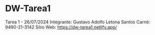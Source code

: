 # DW-Tarea1
Tarea 1 - 26/07/2024
Integrante: Gustavo Adolfo Letona Santos
Carné: 9490-21-3142
Sitio Web: https://dw-tarea1.netlify.app/
